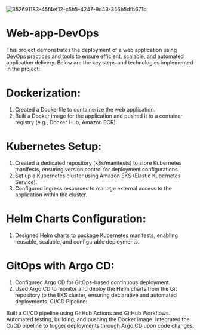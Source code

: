 



![352691183-45f4ef12-c5b5-4247-9d43-356b5dfb671b](https://github.com/user-attachments/assets/2164eb5d-4bb0-499a-85a3-b4521c536be4)


# Web-app-DevOps
This project demonstrates the deployment of a web application using DevOps practices and tools to ensure efficient, scalable, and automated application delivery. 
Below are the key steps and technologies implemented in the project:

# Dockerization:

1. Created a Dockerfile to containerize the web application.
2. Built a Docker image for the application and pushed it to a container registry (e.g., Docker Hub, Amazon ECR).

# Kubernetes Setup:

1. Created a dedicated repository (k8s/manifests) to store Kubernetes manifests, ensuring version control for deployment configurations.
2. Set up a Kubernetes cluster using Amazon EKS (Elastic Kubernetes Service).
3. Configured ingress resources to manage external access to the application within the cluster.

# Helm Charts Configuration:

1. Designed Helm charts to package Kubernetes manifests, enabling reusable, scalable, and configurable deployments.

# GitOps with Argo CD:

1. Configured Argo CD for GitOps-based continuous deployment.
2. Used Argo CD to monitor and deploy the Helm charts from the Git repository to the EKS cluster, ensuring declarative and automated deployments.
CI/CD Pipeline:

Built a CI/CD pipeline using GitHub Actions and GitHub Workflows.
Automated testing, building, and pushing the Docker image.
Integrated the CI/CD pipeline to trigger deployments through Argo CD upon code changes.
